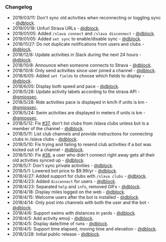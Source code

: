 ### Changelog

* 2019/03/11: Don't sync old activities when reconnecting or toggling sync - [@dblock](https://github.com/dblock).
* 2019/01/18: Unfurl Strava URLs - [@dblock](https://github.com/dblock).
* 2019/01/05: Added `/slava connect` and `/slava disconnect` - [@dblock](https://github.com/dblock).
* 2019/01/05: Added `set sync` to enable/disable sync - [@dblock](https://github.com/dblock).
* 2018/11/27: Do not duplicate notifications from users and clubs - [@dblock](https://github.com/dblock).
* 2018/12/8: Update activities in Slack during the next 24 hours - [@dblock](https://github.com/dblock).
* 2018/10/8: Announce when someone connects to Strava - [@dblock](https://github.com/dblock).
* 2018/10/8: Only send activities since user joined a channel - [@dblock](https://github.com/dblock).
* 2018/6/05: Added `set fields` to choose which fields to display - [@dblock](https://github.com/dblock).
* 2018/6/05: Display both speed and pace - [@dblock](https://github.com/dblock).
* 2018/5/28: Update activity labels according to the strava API - [@gmiossec](https://github.com/gmiossec).
* 2018/5/28: Ride activities pace is displayed in km/h if units is km - [@gmiossec](https://github.com/gmiossec).
* 2018/5/24: Swim activities are displayed in meters if units is km - [@gmiossec](https://github.com/gmiossec).
* 2018/5/12: Fix [#37](https://github.com/dblock/slack-strava/issues/37), don't list clubs from /slava clubs unless bot is a member of the channel - [@dblock](https://github.com/dblock).
* 2018/5/11: List club channels and provide instructions for connecting clubs in /slava clubs - [@dblock](https://github.com/dblock).
* 2018/5/10: Fix trying and failing to resend club activities if a bot was kicked out of a channel - [@dblock](https://github.com/dblock).
* 2018/5/10: Fix [#36](https://github.com/dblock/slack-strava/issues/36), a user who didn't connect right away gets all their old activities synced up - [@dblock](https://github.com/dblock).
* 2018/5/7: Don't sync private activities - [@dblock](https://github.com/dblock).
* 2018/5/1: Lowered bot price to $9.99/yr - [@dblock](https://github.com/dblock).
* 2018/4/27: Added support for clubs with `/slava clubs` - [@dblock](https://github.com/dblock).
* 2018/4/23: Added `disconnect` for users - [@dblock](https://github.com/dblock).
* 2018/4/23: Separated `help` and `info`, removed GIFs - [@dblock](https://github.com/dblock).
* 2018/4/18: Display miles logged on the web - [@dblock](https://github.com/dblock).
* 2018/4/15: Welcome users after the bot is installed  - [@dblock](https://github.com/dblock).
* 2018/4/14: Only post into channels with both the user and the bot  - [@dblock](https://github.com/dblock).
* 2018/4/6: Support swims with distances in yards - [@dblock](https://github.com/dblock).
* 2018/4/5: Add activity emoji - [@dblock](https://github.com/dblock).
* 2018/4/5: Display date/time of runs - [@dblock](https://github.com/dblock).
* 2018/4/5: Support time elapsed, moving time and elevation - [@dblock](https://github.com/dblock).
* 2018/3/28: Initial public release - [@dblock](https://github.com/dblock).
